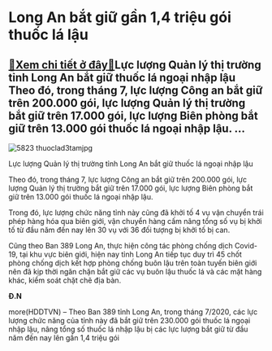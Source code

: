 Long An bắt giữ gần 1,4 triệu gói thuốc lá lậu
==============================================

[:gift:Xem chi tiết ở đây:gift:](https://hddtvn.com/long-an-bat-giu-gan-14-trieu-goi-thuoc-la-lau/)Lực lượng Quản lý thị trường tỉnh Long An bắt giữ thuốc lá ngoại nhập lậu Theo đó, trong tháng 7, lực lượng Công an bắt giữ trên 200.000 gói, lực lượng Quản lý thị trường bắt giữ trên 17.000 gói, lực lượng Biên phòng bắt giữ trên 13.000 gói thuốc lá ngoại nhập lậu. …
---------------------------------------------------------------------------------------------------------------------------------------------------------------------------------------------------------------------------------------------------------------------------





![5823 thuoclad3tamjpg](https://haiquanonline.com.vn/stores/news_dataimages/nguyennd/072020/23/15/5823_THUOCLA.D3.TAM.JPG.jpg?rt=20200723185819 "Lực lượng Quản lý thị trường tỉnh Long An bắt giữ thuốc lá ngoại nhập lậu")


Lực lượng Quản lý thị trường tỉnh Long An bắt giữ thuốc lá ngoại nhập lậu



Theo đó, trong tháng 7, lực lượng Công an bắt giữ trên 200.000 gói, lực lượng Quản lý thị trường bắt giữ trên 17.000 gói, lực lượng Biên phòng bắt giữ trên 13.000 gói thuốc lá ngoại nhập lậu.


Trong đó, lực lượng chức năng tỉnh này cũng đã khởi tố 4 vụ vận chuyển trái phép hàng hóa qua biên giới, vận chuyển hàng cấm nâng tổng số vụ bị khởi tố từ đầu năm đến nay lên 30 vụ với 36 đối tượng bị khởi tố bị can. 


Cũng theo Ban 389 Long An, thực hiện công tác phòng chống dịch Covid- 19, tại khu vực biên giới, hiện nay tỉnh Long An tiếp tục duy trì 45 chốt phòng chống dịch kết hợp phòng chống buôn lậu trên toàn tuyến biên giới nên đã kịp thời ngăn chặn bắt giữ các vụ buôn lậu thuốc lá và các mặt hàng khác, kiểm soát chặt chẽ địa bàn.




**Đ.N**



more(HDDTVN) – Theo Ban 389 tỉnh Long An, trong tháng 7/2020, các lực lượng chức năng của tỉnh này đã bắt giữ trên 230.000 gói thuốc lá ngoại nhập lậu, nâng tổng số thuốc lá nhập lậu bị các lực lượng bắt giữ từ đầu năm đến nay lên gần 1,4 triệu gói

